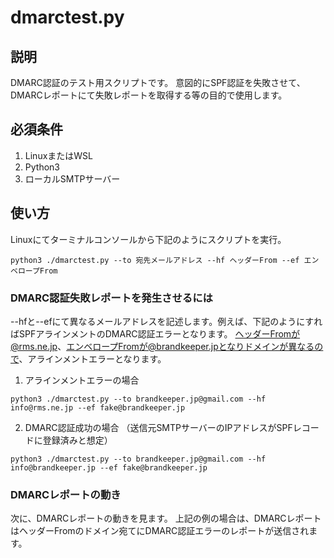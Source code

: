 # dmarctest.py

## 説明
DMARC認証のテスト用スクリプトです。
意図的にSPF認証を失敗させて、DMARCレポートにて失敗レポートを取得する等の目的で使用します。

## 必須条件
1. LinuxまたはWSL
2. Python3
3. ローカルSMTPサーバー

## 使い方
Linuxにてターミナルコンソールから下記のようにスクリプトを実行。

```
python3 ./dmarctest.py --to 宛先メールアドレス --hf ヘッダーFrom --ef エンベロープFrom
```

###  DMARC認証失敗レポートを発生させるには
--hfと--efにて異なるメールアドレスを記述します。例えば、下記のようにすればSPFアラインメントのDMARC認証エラーとなります。
ヘッダーFromが@rms.ne.jp、エンベロープFromが@brandkeeper.jpとなりドメインが異なるので、アラインメントエラーとなります。

1. アラインメントエラーの場合
```
python3 ./dmarctest.py --to brandkeeper.jp@gmail.com --hf info@rms.ne.jp --ef fake@brandkeeper.jp
```

2. DMARC認証成功の場合
（送信元SMTPサーバーのIPアドレスがSPFレコードに登録済みと想定）
```
python3 ./dmarctest.py --to brandkeeper.jp@gmail.com --hf info@brandkeeper.jp --ef fake@brandkeeper.jp
```

### DMARCレポートの動き
次に、DMARCレポートの動きを見ます。
上記の例の場合は、DMARCレポートはヘッダーFromのドメイン宛てにDMARC認証エラーのレポートが送信されます。




